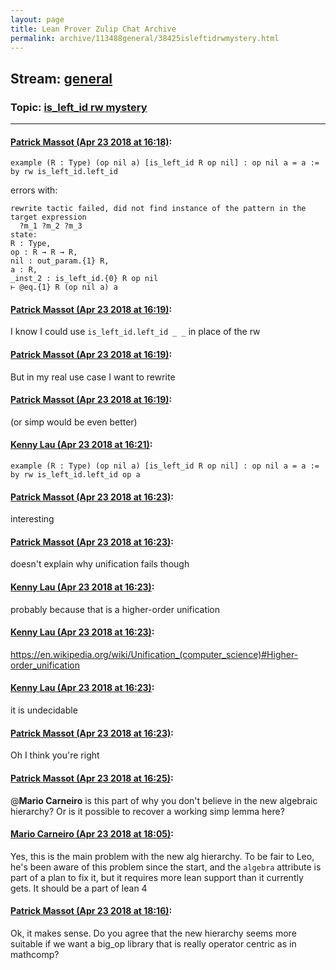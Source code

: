 ```yaml
---
layout: page
title: Lean Prover Zulip Chat Archive 
permalink: archive/113488general/38425isleftidrwmystery.html
---
```


## Stream: [general](index.html)
### Topic: [is_left_id rw mystery](38425isleftidrwmystery.html)

---

#### [Patrick Massot (Apr 23 2018 at 16:18)](https://leanprover.zulipchat.com/#narrow/stream/113488-general/topic/is_left_id%20rw%20mystery/near/125570810):
```lean
example (R : Type) (op nil a) [is_left_id R op nil] : op nil a = a := by rw is_left_id.left_id
```
errors with:
```lean
rewrite tactic failed, did not find instance of the pattern in the target expression
  ?m_1 ?m_2 ?m_3
state:
R : Type,
op : R → R → R,
nil : out_param.{1} R,
a : R,
_inst_2 : is_left_id.{0} R op nil
⊢ @eq.{1} R (op nil a) a
```

#### [Patrick Massot (Apr 23 2018 at 16:19)](https://leanprover.zulipchat.com/#narrow/stream/113488-general/topic/is_left_id%20rw%20mystery/near/125570848):
I know I could use `is_left_id.left_id _ _` in place of the rw

#### [Patrick Massot (Apr 23 2018 at 16:19)](https://leanprover.zulipchat.com/#narrow/stream/113488-general/topic/is_left_id%20rw%20mystery/near/125570853):
But in my real use case I want to rewrite

#### [Patrick Massot (Apr 23 2018 at 16:19)](https://leanprover.zulipchat.com/#narrow/stream/113488-general/topic/is_left_id%20rw%20mystery/near/125570855):
(or simp would be even better)

#### [Kenny Lau (Apr 23 2018 at 16:21)](https://leanprover.zulipchat.com/#narrow/stream/113488-general/topic/is_left_id%20rw%20mystery/near/125570941):
```lean
example (R : Type) (op nil a) [is_left_id R op nil] : op nil a = a := by rw is_left_id.left_id op a
```

#### [Patrick Massot (Apr 23 2018 at 16:23)](https://leanprover.zulipchat.com/#narrow/stream/113488-general/topic/is_left_id%20rw%20mystery/near/125571019):
interesting

#### [Patrick Massot (Apr 23 2018 at 16:23)](https://leanprover.zulipchat.com/#narrow/stream/113488-general/topic/is_left_id%20rw%20mystery/near/125571036):
doesn't explain why unification fails though

#### [Kenny Lau (Apr 23 2018 at 16:23)](https://leanprover.zulipchat.com/#narrow/stream/113488-general/topic/is_left_id%20rw%20mystery/near/125571042):
probably because that is a higher-order unification

#### [Kenny Lau (Apr 23 2018 at 16:23)](https://leanprover.zulipchat.com/#narrow/stream/113488-general/topic/is_left_id%20rw%20mystery/near/125571047):
https://en.wikipedia.org/wiki/Unification_(computer_science)#Higher-order_unification

#### [Kenny Lau (Apr 23 2018 at 16:23)](https://leanprover.zulipchat.com/#narrow/stream/113488-general/topic/is_left_id%20rw%20mystery/near/125571048):
it is undecidable

#### [Patrick Massot (Apr 23 2018 at 16:23)](https://leanprover.zulipchat.com/#narrow/stream/113488-general/topic/is_left_id%20rw%20mystery/near/125571051):
Oh I think you're right

#### [Patrick Massot (Apr 23 2018 at 16:25)](https://leanprover.zulipchat.com/#narrow/stream/113488-general/topic/is_left_id%20rw%20mystery/near/125571140):
@**Mario Carneiro** is this part of why you don't believe in the new algebraic hierarchy? Or is it possible to recover a working simp lemma here?

#### [Mario Carneiro (Apr 23 2018 at 18:05)](https://leanprover.zulipchat.com/#narrow/stream/113488-general/topic/is_left_id%20rw%20mystery/near/125575939):
Yes, this is the main problem with the new alg hierarchy. To be fair to Leo, he's been aware of this problem since the start, and the `algebra` attribute is part of a plan to fix it, but it requires more lean support than it currently gets. It should be a part of lean 4

#### [Patrick Massot (Apr 23 2018 at 18:16)](https://leanprover.zulipchat.com/#narrow/stream/113488-general/topic/is_left_id%20rw%20mystery/near/125576476):
Ok, it makes sense. Do you agree that the new hierarchy seems more suitable if we want a big_op library that is really operator centric as in mathcomp?

